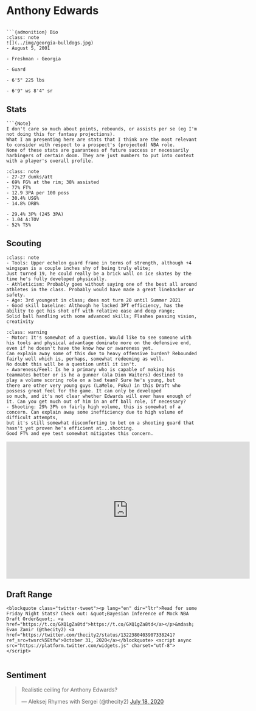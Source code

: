Anthony Edwards
===
```{image} ../img/anthony_edwards.jpg
```

```{margin}
```{admonition} Bio
:class: note
![](../img/georgia-bulldogs.jpg)
- August 5, 2001

- Freshman - Georgia

- Guard

- 6'5" 225 lbs

- 6'9" ws 8'4" sr
```

## Stats
```{margin}
```{Note}
I don't care so much about points, rebounds, or assists per se (eg I'm not doing this for fantasy projections). 
What I am presenting here are stats that I think are the most relevant to consider with respect to a prospect's (projected) NBA role.
None of these stats are guarantees of future success or necessarily harbingers of certain doom. They are just numbers to put into context with a player's overall profile.
```
```{admonition} Noteworthy
:class: note
- 27-27 dunks/att
- 69% FG% at the rim; 38% assisted
- 77% FT%
- 12.9 3PA per 100 poss
- 30.4% USG%
- 14.8% DRB%
```

```{Caution}
- 29.4% 3P% (245 3PA)
- 1.04 A:TOV
- 52% TS%
```

## Scouting
```{admonition} Strengths
:class: note
- Tools: Upper echelon guard frame in terms of strength, although +4 wingspan is a couple inches shy of being truly elite; 
Just turned 19, he could really be a brick wall on ice skates by the time he's fully developed physically.
- Athleticism: Probably goes without saying one of the best all around athletes in the class. Probably would have made a great linebacker or safety.
- Age: 3rd youngest in class; does not turn 20 until Summer 2021
- Good skill baseline: Although he lacked 3PT efficiency, has the ability to get his shot off with relative ease and deep range; 
Solid ball handling with some advanced skills; Flashes passing vision, creativity
```
```{admonition} Weaknesses
:class: warning
- Motor: It's somewhat of a question. Would like to see someone with his tools and physical advantage dominate more on the defensive end, even if he doesn't have the know how or awareness yet.
Can explain away some of this due to heavy offensive burden? Rebounded fairly well which is, perhaps, somewhat redeeming as well. 
No doubt this will be a question until it isn't.
- Awareness/Feel: Is he a primary who is capable of making his teammates better or is he a gunner (ala Dion Waiters) destined to 
play a volume scoring role on a bad team? Sure he's young, but
there are other very young guys (LaMelo, Poku) in this Draft who possess great feel for the game. It can only be developed
so much, and it's not clear whether Edwards will ever have enough of it. Can you get much out of him in an off ball role, if necessary?
- Shooting: 29% 3P% on fairly high volume, this is somewhat of a concern. Can explain away some inefficiency due to high volume of difficult attempts, 
but it's still somewhat discomforting to bet on a shooting guard that hasn't yet proven he's efficient at...shooting. 
Good FT% and eye test somewhat mitigates this concern. 
```
<iframe width="640" height="360" src="https://www.youtube.com/embed/zLOYlzDYvBQ" frameborder="0" allow="accelerometer; autoplay; encrypted-media; gyroscope; picture-in-picture" allowfullscreen></iframe>

## Draft Range
```{margin}
<blockquote class="twitter-tweet"><p lang="en" dir="ltr">Read for some Friday Night Stats? Check out: &quot;Bayesian Inference of Mock NBA Draft Order&quot;. <a href="https://t.co/GXQ1gZa8td">https://t.co/GXQ1gZa8td</a></p>&mdash; Evan Zamir (@thecity2) <a href="https://twitter.com/thecity2/status/1322380403907338241?ref_src=twsrc%5Etfw">October 31, 2020</a></blockquote> <script async src="https://platform.twitter.com/widgets.js" charset="utf-8"></script>
```

```{image} ../plrange/anthony_edwards.png
```

## Sentiment

<blockquote class="twitter-tweet"><p lang="en" dir="ltr">Realistic ceiling for Anthony Edwards?</p>&mdash; Aleksej Rhymes with Sergei (@thecity2) <a href="https://twitter.com/thecity2/status/1284527206140542977?ref_src=twsrc%5Etfw">July 18, 2020</a></blockquote> <script async src="https://platform.twitter.com/widgets.js" charset="utf-8"></script>